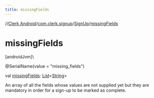 ```yaml
---
title: missingFields
---
```

//[Clerk Android](../../../index.html)/[com.clerk.signup](../index.html)/[SignUp](index.html)/[missingFields](missing-fields.html)



# missingFields



[androidJvm]\




@SerialName(value = &quot;missing_fields&quot;)



val [missingFields](missing-fields.html): [List](https://kotlinlang.org/api/latest/jvm/stdlib/kotlin-stdlib/kotlin.collections/-list/index.html)&lt;[String](https://kotlinlang.org/api/latest/jvm/stdlib/kotlin-stdlib/kotlin/-string/index.html)&gt;



An array of all the fields whose values are not supplied yet but they are mandatory in order for a sign-up to be marked as complete.




